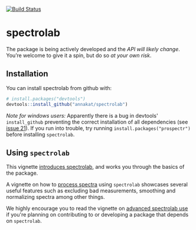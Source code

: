 [![Build Status](https://travis-ci.org/meireles/spectrolab.svg?branch=master)](https://travis-ci.org/meireles/spectrolab)

# spectrolab

The package is being actively developed and the *API will likely change*. You’re welcome to give it a spin, but do so *at your own risk*.

## Installation

You can install spectrolab from github with:

```R
# install.packages("devtools")
devtools::install_github("annakat/spectrolab")
```

_Note for windows users:_ Apparently there is a bug in devtools' `install_github` preventing the correct installation of all dependencies (see [issue 21](https://github.com/annakat/spectrolab/issues/21)). If you run into trouble, try running `install.packages("prospectr")` before installing `spectrolab`.

## Using `spectrolab`

This vignette [introduces spectrolab](vignettes/introduction_to_spectrolab.md), and works you through the basics of the package.

A vignette on how to [process spectra](vignettes/processing_spectra.md) using `spectrolab` showcases several useful features such as excluding bad measurements, smoothing and normalizing spectra among other things.

We highly encourage you to read the vignette on [advanced spectrolab use](vignettes/advanced_spectrolab.md) if you're planning on contributing to or developing a package that depends on `spectrolab`.
